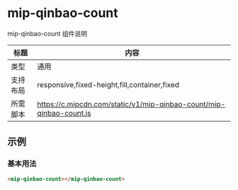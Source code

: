 # mip-qinbao-count

mip-qinbao-count 组件说明

标题|内容
----|----
类型|通用
支持布局|responsive,fixed-height,fill,container,fixed
所需脚本|https://c.mipcdn.com/static/v1/mip-qinbao-count/mip-qinbao-count.js

## 示例

### 基本用法
```html
<mip-qinbao-count></mip-qinbao-count>
```




